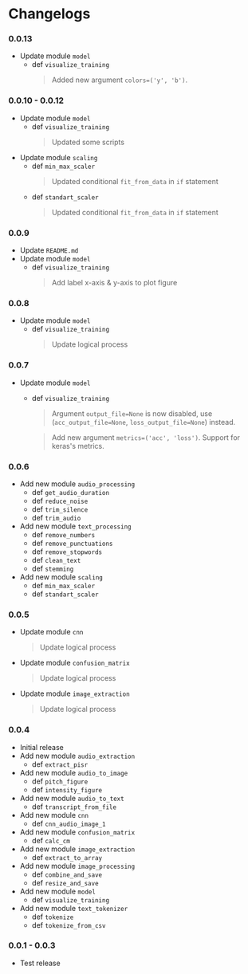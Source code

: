 # Changelogs

### 0.0.13

- Update module `model`
    - def `visualize_training`
        > Added new argument `colors=('y', 'b')`.

### 0.0.10 - 0.0.12

- Update module `model`
    - def `visualize_training`
        > Updated some scripts
- Update module `scaling`
    - def `min_max_scaler`
        > Updated conditional `fit_from_data` in `if` statement
    - def `standart_scaler`
        > Updated conditional `fit_from_data` in `if` statement

### 0.0.9

- Update `README.md`
- Update module `model`
    - def `visualize_training`
        > Add label x-axis & y-axis to plot figure

### 0.0.8

- Update module `model`
    - def `visualize_training`
        > Update logical process

### 0.0.7
- Update module `model`
    - def `visualize_training`
        > Argument `output_file=None` is now disabled, use (`acc_output_file=None`, `loss_output_file=None`) instead.
        
        > Add new argument `metrics=('acc', 'loss')`. Support for keras's metrics.

### 0.0.6
- Add new module `audio_processing`
    - def `get_audio_duration`
    - def `reduce_noise`
    - def `trim_silence`
    - def `trim_audio`
- Add new module `text_processing`
    - def `remove_numbers`
    - def `remove_punctuations`
    - def `remove_stopwords`
    - def `clean_text`
    - def `stemming`
- Add new module `scaling`
    - def `min_max_scaler`
    - def `standart_scaler`
  
### 0.0.5
- Update module `cnn`
    > Update logical process
- Update module `confusion_matrix`
    > Update logical process
- Update module `image_extraction`
    > Update logical process

### 0.0.4
- Initial release
- Add new module `audio_extraction`
    - def `extract_pisr`
- Add new module `audio_to_image`
    - def `pitch_figure`
    - def `intensity_figure`
- Add new module `audio_to_text`
    - def `transcript_from_file`
- Add new module `cnn`
    - def `cnn_audio_image_1`
- Add new module `confusion_matrix`
    - def `calc_cm`
- Add new module `image_extraction`
    - def `extract_to_array`
- Add new module `image_processing`
    - def `combine_and_save`
    - def `resize_and_save`
- Add new module `model`
    - def `visualize_training`
- Add new module `text_tokenizer`
    - def `tokenize`
    - def `tokenize_from_csv`

### 0.0.1 - 0.0.3
- Test release